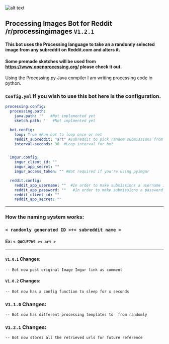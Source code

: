 ![alt text](https://i.imgur.com/yztjtDY.png "Logo Title Text 1")

## Processing Images Bot for Reddit /r/processingimages `V1.2.1`

#### This bot uses the Processing language to take an a randomly selected image from any subreddit on Reddit.com and alters it.

#### Some premade sketches will be used from https://www.openprocessing.org/ please check it out.

Using the Processing.py Java compiler I am writing processing code in python.

### `Config.yml` If you wish to use this bot here is the configuration.
```yaml
processing.config:
  processing.path:
    java.path: ''   #Not implemented yet
    sketch.path: ''  #Not implmented yet

  bot.config:
    loop: True #Run bot to loop once or not
    reddit_subreddit: "art" #subreddit to pick random submissions from
    interval-seconds: 30  #Loop interval for bot


  imgur.config:
    imgur_client_id: ""
    imgur_app_secret: ""
    imgur_access_token: "" #Not required if you're using pyimgur

  reddit.config:
    reddit_app_username: ""  #In order to make submissions a username is required
    reddit_app_password: ""   #In order to make submissions a password is required
    reddit_client_id: ""  
    reddit_app_secret: ""
```

---

### How the naming system works:
### `< randomly generated ID >+< subreddit name >`
#### Ex: `< QWCUF7W9 >< art >`

---

#### `V1.0.1` Changes:
`-- Bot now post original Image Imgur link as comment`

#### `V1.0.2` Changes:
`-- Bot now has a config function to sleep for x seconds`

### `V1.1.0` Changes:
`-- Bot now has different processing templates to  from randomly`

### `V1.2.1` Changes:
`-- Bot now stores all the retrieved urls for future reference`
